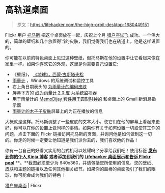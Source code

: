 # 高轨道桌面

> 原文：<https://lifehacker.com/the-high-orbit-desktop-1680449151>

Flickr 用户 [托马斯](https://www.flickr.com/photos/129859993@N06/) 把这个桌面放在一起，庆祝上个月 [猎户座试飞](http://www.nasa.gov/exploration/systems/orion/) 成功。一个伟大的，简单的壁纸和几个放置得当的皮肤，我们觉得我们也在轨道上。他是这样设置的。



你可能在以前的特色桌面上见过这种壁纸，但托马斯在他的设置中让它看起来像在家里一样。如果你喜欢它的外观，这里是你需要自己设置它:

*   《壁纸》， [《地球》，西蒙·古斯塔夫松](http://simpledesktops.com/browse/desktops/2010/mar/01/earth/)
*   [雨量计](http://rainmeter.net/) ，Windows 的系统调试和监控工具
*   右上角日期表头的 [为雨量计的编码皮肤](http://lilshizzy.deviantart.com/art/Rainmeter-Encoded-v1-2-3-215992941)
*   屏幕下方的 [线为雨量计 2.0 皮](http://rasylver.deviantart.com/art/Lines-2-0-154719861) 为系统监视器
*   用于雨量计的 [MemoDijay 套件用于圆形时钟的](http://dijaysazon.deviantart.com/art/MemoDijay-s-Suite-213346436) 和桌面上的 Gmail 新消息指示器
*   [雨量计的木子子皮肤](http://nomnuggetnom.deviantart.com/art/Muziko-for-Rainmeter-314928622)屏幕上的为正在播放的信息

大概就是这样。托马斯调整了一些皮肤的文本大小，使它们在他的屏幕上看起来更好，你可以在你的设置上做同样的事情。如果你有关于如何设置一切或使其工作的问题，点击下面的 Flickr 链接访问托马斯的页面，并询问他是如何做到这一切的。你走的时候一定要让他知道是我们派你去的，我们喜欢他的作品！

你有一台自己的好看又实用的台式机可以炫耀吗？分享给我们吧！使用标签 [**发布到你的个人 Kinja 博客**](http://kinja.com/desktop-showcase) **或者添加到我们的** [**Lifehacker 桌面展示和告诉 Flickr pool**](http://www.flickr.com/groups/lifehacker-desktop-showandtell/) **。**截图必须至少为 640x360，并请包括您所使用的信息、您的壁纸、皮肤和主题的链接以及任何其他相关细节。如果你的超棒的桌面吸引了我们的眼球，你可能会成为我们的特色！

[猎户座桌面](https://www.flickr.com/photos/129859993@N06/15765927130/in/pool-lifehacker-desktop-showandtell) | Flickr
